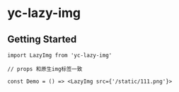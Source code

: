 # yc-lazy-img

## Getting Started

```tsx
import LazyImg from 'yc-lazy-img'

// props 和原生img标签一致

const Demo = () => <LazyImg src={'/static/111.png'}>
```
